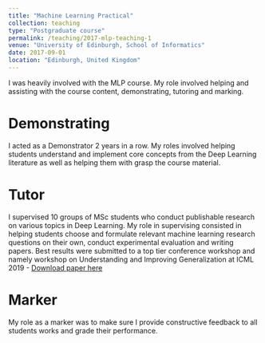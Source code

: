 ```yaml
---
title: "Machine Learning Practical"
collection: teaching
type: "Postgraduate course"
permalink: /teaching/2017-mlp-teaching-1
venue: "University of Edinburgh, School of Informatics"
date: 2017-09-01
location: "Edinburgh, United Kingdom"
---
```


I was heavily involved with the MLP course. My role involved helping and assisting with the course content, demonstrating, tutoring and marking.

Demonstrating
======
I acted as a Demonstrator 2 years in a row. My roles involved helping students understand and implement core concepts from the Deep Learning literature as well as helping them with grasp the course material.

Tutor
======
I supervised 10 groups of MSc students who conduct publishable research on various topics in Deep Learning. My role in supervising consisted in helping students choose and formulate relevant machine learning research questions on their own, conduct experimental evaluation and writing papers. Best results were submitted to a top tier conference workshop and namely workshop on Understanding and Improving Generalization at ICML 2019 - [Download paper here](https://arxiv.org/pdf/2008.07682.pdf)

Marker
======
My role as a marker was to make sure I provide constructive feedback to all students works and grade their performance.